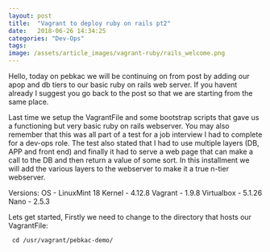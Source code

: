 ```yaml
---
layout: post
title:  "Vagrant to deploy ruby on rails pt2"
date:   2018-06-26 14:34:25
categories: "Dev-Ops"
tags:
image: /assets/article_images/vagrant-ruby/rails_welcome.png
---
```


Hello, today on pebkac we will be continuing on from [](this) post by adding our apop and db tiers to our basic ruby on rails web server. If you havent already I suggest you go back to the post so that we are starting from the same place.

Last time we setup the VagrantFile and some bootstrap scripts that gave us a functioning but very basic ruby on rails webserver. You may also remember that this was all part of a test for a job interview I had to complete for a dev-ops role. The test also stated that I had to use multiple layers (DB, APP and front end) and finally it had to serve a web page that can make a call to the DB and then return a value of some sort. In this installment we will add the various layers to the webserver to make it a true n-tier webserver.

Versions:
	OS - LinuxMint 18 
	Kernel - 4.12.8
	Vagrant - 1.9.8
	Virtualbox - 5.1.26
	Nano - 2.5.3

Lets get started, Firstly we need to change to the directory that hosts our VagrantFile:
     
     cd /usr/vagrant/pebkac-demo/
